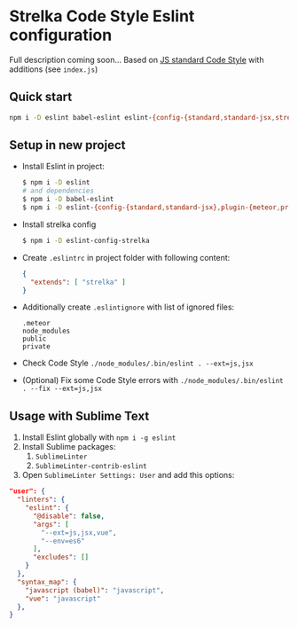 # Strelka Code Style Eslint configuration

Full description coming soon...
Based on [JS standard Code Style](http://standardjs.com) with additions (see `index.js`)

## Quick start

```bash
npm i -D eslint babel-eslint eslint-{config-{standard,standard-jsx,strelka},plugin-{meteor,promise,react,standard}} && echo '{ "extends": [ "strelka" ] }' >> .eslintrc && echo '.meteor\nnode_modules\npublic\nprivate' >> .eslintignore && ./node_modules/.bin/eslint . --ext=js,jsx
```


## Setup in new project

- Install Eslint in project:

  ```bash
  $ npm i -D eslint
  # and dependencies
  $ npm i -D babel-eslint
  $ npm i -D eslint-{config-{standard,standard-jsx},plugin-{meteor,promise,react,standard}}
  ```

- Install strelka config

  ```bash
  $ npm i -D eslint-config-strelka
  ```

- Create `.eslintrc` in project folder with following content:

  ```json
  {
    "extends": [ "strelka" ]
  }
  ```

- Additionally create `.eslintignore` with list of ignored files:

  ```
  .meteor
  node_modules
  public
  private
  ```

- Check Code Style `./node_modules/.bin/eslint . --ext=js,jsx`
- (Optional) Fix some Code Style errors with `./node_modules/.bin/eslint . --fix --ext=js,jsx`

## Usage with Sublime Text

1. Install Eslint globally with `npm i -g eslint`
2. Install Sublime packages:
    1. `SublimeLinter`
    2. `SublimeLinter-contrib-eslint`
3. Open `SublimeLinter Settings: User` and add this options:

  ```json
  "user": {
    "linters": {
      "eslint": {
        "@disable": false,
        "args": [
          "--ext=js,jsx,vue",
          "--env=es6"
        ],
        "excludes": []
      }
    },
    "syntax_map": {
      "javascript (babel)": "javascript",
      "vue": "javascript"
    },
  }
  ```
